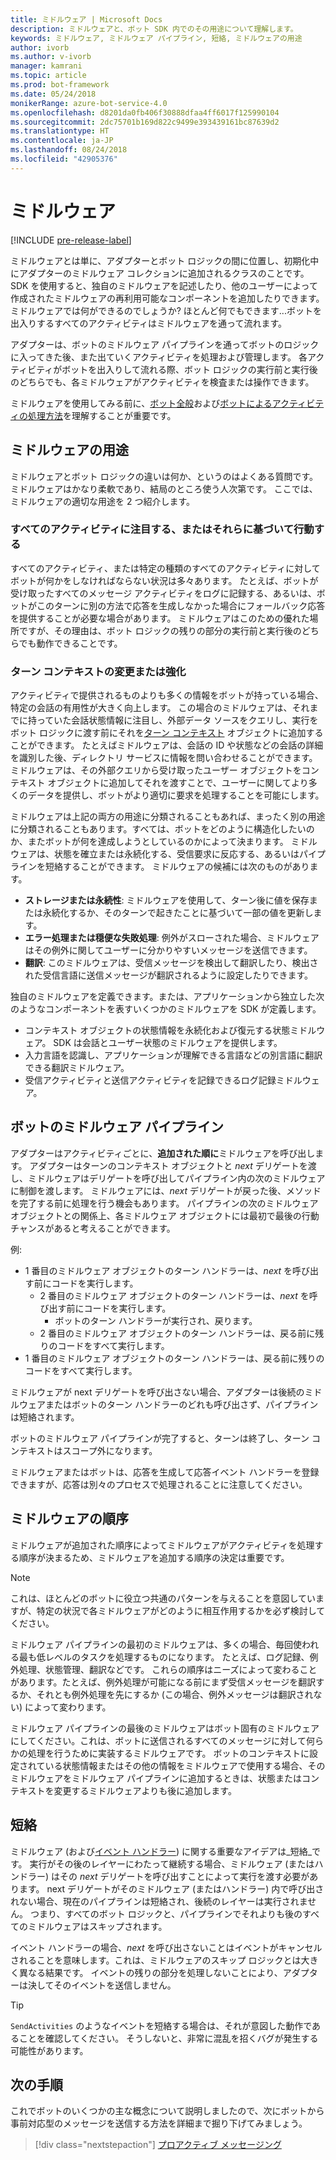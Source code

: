 ```yaml
---
title: ミドルウェア | Microsoft Docs
description: ミドルウェアと、ボット SDK 内でのその用途について理解します。
keywords: ミドルウェア, ミドルウェア パイプライン, 短絡, ミドルウェアの用途
author: ivorb
ms.author: v-ivorb
manager: kamrani
ms.topic: article
ms.prod: bot-framework
ms.date: 05/24/2018
monikerRange: azure-bot-service-4.0
ms.openlocfilehash: d8201da0fb406f30888dfaa4ff6017f125990104
ms.sourcegitcommit: 2dc75701b169d822c9499e393439161bc87639d2
ms.translationtype: HT
ms.contentlocale: ja-JP
ms.lasthandoff: 08/24/2018
ms.locfileid: "42905376"
---
```

# <a name="middleware"></a>ミドルウェア

[!INCLUDE [pre-release-label](../includes/pre-release-label.md)]

ミドルウェアとは単に、アダプターとボット ロジックの間に位置し、初期化中にアダプターのミドルウェア コレクションに追加されるクラスのことです。 SDK を使用すると、独自のミドルウェアを記述したり、他のユーザーによって作成されたミドルウェアの再利用可能なコンポーネントを追加したりできます。 ミドルウェアでは何ができるのでしょうか?  ほとんど何でもできます...ボットを出入りするすべてのアクティビティはミドルウェアを通って流れます。

アダプターは、ボットのミドルウェア パイプラインを通ってボットのロジックに入ってきた後、また出ていくアクティビティを処理および管理します。 各アクティビティがボットを出入りして流れる際、ボット ロジックの実行前と実行後のどちらでも、各ミドルウェアがアクティビティを検査または操作できます。

ミドルウェアを使用してみる前に、[ボット全般](~/v4sdk/bot-builder-basics.md)および[ボットによるアクティビティの処理方法](~/v4sdk/bot-builder-concept-activity-processing.md)を理解することが重要です。

## <a name="uses-for-middleware"></a>ミドルウェアの用途

ミドルウェアとボット ロジックの違いは何か、というのはよくある質問です。 ミドルウェアはかなり柔軟であり、結局のところ使う人次第です。 ここでは、ミドルウェアの適切な用途を 2 つ紹介します。

### <a name="looking-at-or-acting-on-every-activity"></a>すべてのアクティビティに注目する、またはそれらに基づいて行動する

すべてのアクティビティ、または特定の種類のすべてのアクティビティに対してボットが何かをしなければならない状況は多々あります。 たとえば、ボットが受け取ったすべてのメッセージ アクティビティをログに記録する、あるいは、ボットがこのターンに別の方法で応答を生成しなかった場合にフォールバック応答を提供することが必要な場合があります。 ミドルウェアはこのための優れた場所ですが、その理由は、ボット ロジックの残りの部分の実行前と実行後のどちらでも動作できることです。

### <a name="modifying-or-enhancing-the-turn-context"></a>ターン コンテキストの変更または強化

アクティビティで提供されるものよりも多くの情報をボットが持っている場合、特定の会話の有用性が大きく向上します。 この場合のミドルウェアは、それまでに持っていた会話状態情報に注目し、外部データ ソースをクエリし、実行をボット ロジックに渡す前にそれを[ターン コンテキスト](bot-builder-concept-activity-processing.md#turn-context) オブジェクトに追加することができます。
たとえばミドルウェアは、会話の ID や状態などの会話の詳細を識別した後、ディレクトリ サービスに情報を問い合わせることができます。 ミドルウェアは、その外部クエリから受け取ったユーザー オブジェクトをコンテキスト オブジェクトに追加してそれを渡すことで、ユーザーに関してより多くのデータを提供し、ボットがより適切に要求を処理することを可能にします。

ミドルウェアは上記の両方の用途に分類されることもあれば、まったく別の用途に分類されることもあります。すべては、ボットをどのように構造化したいのか、またボットが何を達成しようとしているのかによって決まります。
ミドルウェアは、状態を確立または永続化する、受信要求に反応する、あるいはパイプラインを短絡することができます。
ミドルウェアの候補には次のものがあります。

- **ストレージまたは永続性**: ミドルウェアを使用して、ターン後に値を保存または永続化するか、そのターンで起きたことに基づいて一部の値を更新します。
- **エラー処理または穏便な失敗処理**: 例外がスローされた場合、ミドルウェアはその例外に関してユーザーに分かりやすいメッセージを送信できます。
- **翻訳**: このミドルウェアは、受信メッセージを検出して翻訳したり、検出された受信言語に送信メッセージが翻訳されるように設定したりできます。

独自のミドルウェアを定義できます。または、アプリケーションから独立した次のようなコンポーネントを表すいくつかのミドルウェアを SDK が定義します。

- コンテキスト オブジェクトの状態情報を永続化および復元する状態ミドルウェア。 SDK は会話とユーザー状態のミドルウェアを提供します。
- 入力言語を認識し、アプリケーションが理解できる言語などの別言語に翻訳できる翻訳ミドルウェア。
- 受信アクティビティと送信アクティビティを記録できるログ記録ミドルウェア。

## <a name="the-bot-middleware-pipeline"></a>ボットのミドルウェア パイプライン

アダプターはアクティビティごとに、**追加された順に**ミドルウェアを呼び出します。 アダプターはターンのコンテキスト オブジェクトと _next_ デリゲートを渡し、ミドルウェアはデリゲートを呼び出してパイプライン内の次のミドルウェアに制御を渡します。 ミドルウェアには、_next_ デリゲートが戻った後、メソッドを完了する前に処理を行う機会もあります。 パイプラインの次のミドルウェア オブジェクトとの関係上、各ミドルウェア オブジェクトには最初で最後の行動チャンスがあると考えることができます。

例: 

- 1 番目のミドルウェア オブジェクトのターン ハンドラーは、_next_ を呼び出す前にコードを実行します。
  - 2 番目のミドルウェア オブジェクトのターン ハンドラーは、_next_ を呼び出す前にコードを実行します。
    - ボットのターン ハンドラーが実行され、戻ります。
  - 2 番目のミドルウェア オブジェクトのターン ハンドラーは、戻る前に残りのコードをすべて実行します。
- 1 番目のミドルウェア オブジェクトのターン ハンドラーは、戻る前に残りのコードをすべて実行します。

ミドルウェアが next デリゲートを呼び出さない場合、アダプターは後続のミドルウェアまたはボットのターン ハンドラーのどれも呼び出さず、パイプラインは短絡されます。

ボットのミドルウェア パイプラインが完了すると、ターンは終了し、ターン コンテキストはスコープ外になります。

ミドルウェアまたはボットは、応答を生成して応答イベント ハンドラーを登録できますが、応答は別々のプロセスで処理されることに注意してください。

## <a name="order-of-middleware"></a>ミドルウェアの順序

ミドルウェアが追加された順序によってミドルウェアがアクティビティを処理する順序が決まるため、ミドルウェアを追加する順序の決定は重要です。

> [!NOTE]
> これは、ほとんどのボットに役立つ共通のパターンを与えることを意図していますが、特定の状況で各ミドルウェアがどのように相互作用するかを必ず検討してください。

ミドルウェア パイプラインの最初のミドルウェアは、多くの場合、毎回使われる最も低レベルのタスクを処理するものになります。 たとえば、ログ記録、例外処理、状態管理、翻訳などです。 これらの順序はニーズによって変わることがあります。たとえば、例外処理が可能になる前にまず受信メッセージを翻訳するか、それとも例外処理を先にするか (この場合、例外メッセージは翻訳されない) によって変わります。

ミドルウェア パイプラインの最後のミドルウェアはボット固有のミドルウェアにしてください。これは、ボットに送信されるすべてのメッセージに対して何らかの処理を行うために実装するミドルウェアです。 ボットのコンテキストに設定されている状態情報またはその他の情報をミドルウェアで使用する場合、そのミドルウェアをミドルウェア パイプラインに追加するときは、状態またはコンテキストを変更するミドルウェアよりも後に追加します。

## <a name="short-circuiting"></a>短絡

ミドルウェア (および[イベント ハンドラー](~/v4sdk/bot-builder-concept-activity-processing.md#response-event-handlers)) に関する重要なアイデアは_短絡_です。 実行がその後のレイヤーにわたって継続する場合、ミドルウェア (またはハンドラー) はその _next_ デリゲートを呼び出すことによって実行を渡す必要があります。  next デリゲートがそのミドルウェア (またはハンドラー) 内で呼び出されない場合、現在のパイプラインは短絡され、後続のレイヤーは実行されません。 つまり、すべてのボット ロジックと、パイプラインでそれよりも後のすべてのミドルウェアはスキップされます。

イベント ハンドラーの場合、_next_ を呼び出さないことはイベントがキャンセルされることを意味します。これは、ミドルウェアのスキップ ロジックとは大きく異なる結果です。 イベントの残りの部分を処理しないことにより、アダプターは決してそのイベントを送信しません。

> [!TIP]
> `SendActivities` のようなイベントを短絡する場合は、それが意図した動作であることを確認してください。 そうしないと、非常に混乱を招くバグが発生する可能性があります。

## <a name="next-steps"></a>次の手順

これでボットのいくつかの主な概念について説明しましたので、次にボットから事前対応型のメッセージを送信する方法を詳細まで掘り下げてみましょう。

> [!div class="nextstepaction"]
> [プロアクティブ メッセージング](~/v4sdk/bot-builder-proactive-messages.md)

